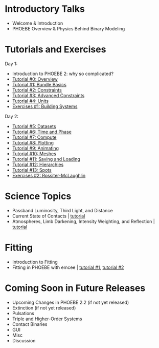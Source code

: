 # Introductory Talks

* Welcome & Introduction
* PHOEBE Overview & Physics Behind Binary Modeling

# Tutorials and Exercises

Day 1:
* Introduction to PHOEBE 2: why so complicated?
* [Tutorial #0: Overview](https://github.com/phoebe-project/phoebe2-workshop/blob/2019july/Intro_Tutorial_00_overview.ipynb)
* [Tutorial #1: Bundle Basics](https://github.com/phoebe-project/phoebe2-workshop/blob/2019july/Intro_Tutorial_01_bundle_basics.ipynb)
* [Tutorial #2: Constraints](https://github.com/phoebe-project/phoebe2-workshop/blob/2019july/Intro_Tutorial_02_constraints.ipynb)
* [Tutorial #3: Advanced Constraints](https://github.com/phoebe-project/phoebe2-workshop/blob/2019july/Intro_Tutorial_03_advanced_constraints.ipynb)
* [Tutorial #4: Units](https://github.com/phoebe-project/phoebe2-workshop/blob/2019july/Intro_Tutorial_04_units.ipynb)
* [Exercises #1: Building Systems](https://github.com/phoebe-project/phoebe2-workshop/blob/2019july/Exercises_01.ipynb)


Day 2:
* [Tutorial #5: Datasets](https://github.com/phoebe-project/phoebe2-workshop/blob/2019july/Intro_Tutorial_05_datasets.ipynb)
* [Tutorial #6: Time and Phase](https://github.com/phoebe-project/phoebe2-workshop/blob/2019july/Intro_Tutorial_06_time_and_phase.ipynb)
* [Tutorial #7: Compute](https://github.com/phoebe-project/phoebe2-workshop/blob/2019july/Intro_Tutorial_07_compute.ipynb)
* [Tutorial #8: Plotting](https://github.com/phoebe-project/phoebe2-workshop/blob/2019july/Intro_Tutorial_08_plotting.ipynb)
* [Tutorial #9: Animating](https://github.com/phoebe-project/phoebe2-workshop/blob/2019july/Intro_Tutorial_09_animating.ipynb)
* [Tutorial #10: Meshes](https://github.com/phoebe-project/phoebe2-workshop/blob/2019july/Intro_Tutorial_10_meshes.ipynb)
* [Tutorial #11: Saving and Loading](https://github.com/phoebe-project/phoebe2-workshop/blob/2019july/Intro_Tutorial_11_saving_loading.ipynb)
* [Tutorial #12: Hierarchies](https://github.com/phoebe-project/phoebe2-workshop/blob/2019july/Intro_Tutorial_12_hierarchies.ipynb)
* [Tutorial #13: Spots](https://github.com/phoebe-project/phoebe2-workshop/blob/2019july/Intro_Tutorial_13_spots.ipynb)
* [Exercises #2: Rossiter-McLaughlin](https://github.com/phoebe-project/phoebe2-workshop/blob/2019july/Exercises_02.ipynb)


# Science Topics

* Passband Luminosity, Third Light, and Distance
* Current State of Contacts | [tutorial](https://github.com/phoebe-project/phoebe2-workshop/blob/2019july/contacts_tutorial.ipynb)
* Atmospheres, Limb Darkening, Intensity Weighting, and Reflection | [tutorial](https://github.com/phoebe-project/phoebe2-workshop/blob/2019july/atm_ld_tutorial.ipynb)

# Fitting

* Introduction to Fitting
* Fitting in PHOEBE with emcee | [tutorial #1](https://github.com/phoebe-project/phoebe2-workshop/blob/2019july/phoebe_fitting_1.ipynb), [tutorial #2](https://github.com/phoebe-project/phoebe2-workshop/blob/2019july/phoebe_fitting_2.ipynb)

# Coming Soon in Future Releases

* Upcoming Changes in PHOEBE 2.2 (if not yet released)
* Extinction (if not yet released)
* Pulsations
* Triple and Higher-Order Systems
* Contact Binaries
* GUI
* Misc
* Discussion
